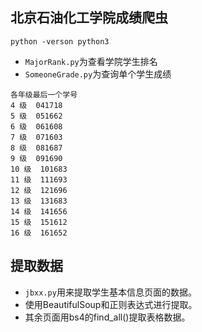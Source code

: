 ## 北京石油化工学院成绩爬虫   
`python -verson python3  `
- `MajorRank.py`为查看学院学生排名
- `SomeoneGrade.py`为查询单个学生成绩  
```
各年级最后一个学号
4 级  041718  
5 级  051662  
6 级  061608  
7 级  071603  
8 级  081687  
9 级  091690  
10 级  101683 
11 级  111693 
12 级  121696  
13 级  131683  
14 级  141656  
15 级  151612  
16 级  161652  
```
## 提取数据
- `jbxx.py`用来提取学生基本信息页面的数据。  
- 使用BeautifulSoup和正则表达式进行提取。  
- 其余页面用bs4的find_all()提取表格数据。  